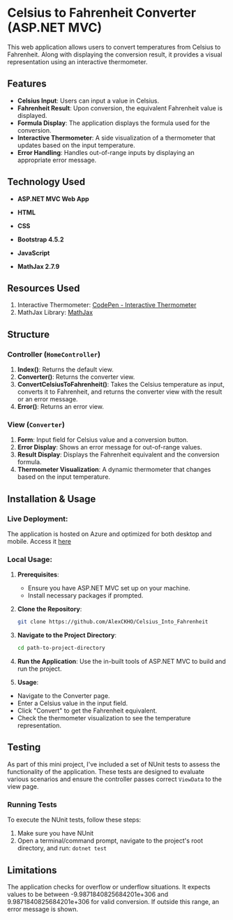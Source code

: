 # Celsius to Fahrenheit Converter (ASP.NET MVC)

This web application allows users to convert temperatures from Celsius to Fahrenheit. Along with displaying the conversion result, it provides a visual representation using an interactive thermometer.

## Features

- **Celsius Input**: Users can input a value in Celsius.
- **Fahrenheit Result**: Upon conversion, the equivalent Fahrenheit value is displayed.
- **Formula Display**: The application displays the formula used for the conversion.
- **Interactive Thermometer**: A side visualization of a thermometer that updates based on the input temperature.
- **Error Handling**: Handles out-of-range inputs by displaying an appropriate error message.

## Technology Used

- **ASP.NET MVC Web App**

- **HTML**
  
- **CSS**
  
- **Bootstrap 4.5.2**

- **JavaScript**

- **MathJax 2.7.9**

## Resources Used

1. Interactive Thermometer: [CodePen - Interactive Thermometer](https://codepen.io/jkantner/details/zYKLoOX)
2. MathJax Library: [MathJax](https://www.mathjax.org/)

## Structure

### Controller (`HomeController`)

1. **Index()**: Returns the default view.
2. **Converter()**: Returns the converter view.
3. **ConvertCelsiusToFahrenheit()**: Takes the Celsius temperature as input, converts it to Fahrenheit, and returns the converter view with the result or an error message.
4. **Error()**: Returns an error view.

### View (`Converter`)

1. **Form**: Input field for Celsius value and a conversion button.
2. **Error Display**: Shows an error message for out-of-range values.
3. **Result Display**: Displays the Fahrenheit equivalent and the conversion formula.
4. **Thermometer Visualization**: A dynamic thermometer that changes based on the input temperature.

## Installation & Usage

### Live Deployment:

The application is hosted on Azure and optimized for both desktop and mobile. Access it [here](https://celsiusintofahrenheitmvc.azurewebsites.net/)

### Local Usage:

1. **Prerequisites**:
   - Ensure you have ASP.NET MVC set up on your machine.
   - Install necessary packages if prompted.

2. **Clone the Repository**:
   ```bash
   git clone https://github.com/AlexCKHO/Celsius_Into_Fahrenheit
   ```

3. **Navigate to the Project Directory**:
    ```bash
    cd path-to-project-directory
    ```


4. **Run the Application**:
Use the in-built tools of ASP.NET MVC to build and run the project.

5. **Usage**:
- Navigate to the Converter page.
- Enter a Celsius value in the input field.
- Click "Convert" to get the Fahrenheit equivalent.
- Check the thermometer visualization to see the temperature representation.


## Testing

As part of this mini project, I've included a set of NUnit tests to assess the functionality of the application. These tests are designed to evaluate various scenarios and ensure the controller passes correct `ViewData` to the view page.

### Running Tests

To execute the NUnit tests, follow these steps:

1. Make sure you have NUnit
2. Open a terminal/command prompt, navigate to the project's root directory, and run:
   `dotnet test`

## Limitations

The application checks for overflow or underflow situations. It expects values to be between -9.9871840825684201e+306 and 9.9871840825684201e+306 for valid conversion. If outside this range, an error message is shown.

